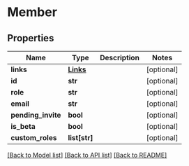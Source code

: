 # Member

## Properties
Name | Type | Description | Notes
------------ | ------------- | ------------- | -------------
**links** | [**Links**](Links.md) |  | [optional] 
**id** | **str** |  | [optional] 
**role** | **str** |  | [optional] 
**email** | **str** |  | [optional] 
**pending_invite** | **bool** |  | [optional] 
**is_beta** | **bool** |  | [optional] 
**custom_roles** | **list[str]** |  | [optional] 

[[Back to Model list]](../README.md#documentation-for-models) [[Back to API list]](../README.md#documentation-for-api-endpoints) [[Back to README]](../README.md)


